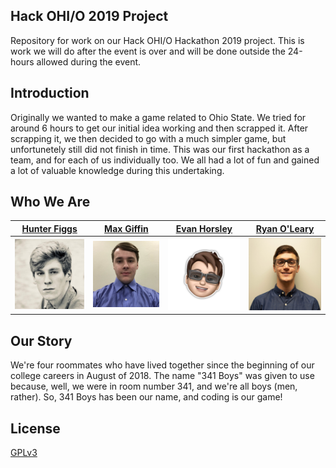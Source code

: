 ## Hack OHI/O 2019 Project
Repository for work on our Hack OHI/O Hackathon 2019 project. This is work we will do after the event is over and will be done outside the 24-hours allowed during the event.


## Introduction

Originally we wanted to make a game related to Ohio State. We tried for around 6 hours to get our initial idea working and then scrapped it. After scrapping it, we then decided to go with a much simpler game, but unfortunetely still did not finish in time. This was our first hackathon as a team, and for each of us individually too. We all had a lot of fun and gained a lot of valuable knowledge during this undertaking. 

## Who We Are

| [Hunter Figgs](https://github.com/hfiggs)  | [Max Giffin](https://github.com/maxg66) | [Evan Horsley](https://github.com/evy0311)  | [Ryan O'Leary](https://github.com/olearyryan08) |
| ------------- | ------------- | ------------- | ------------- |
| <a href="https://github.com/hfiggs"><img src="README/portraitHunter.jpg" alt="Hunter" width="200"/></a> | <a href="https://github.com/maxg66"><img src="README/portraitMax.jpg" alt="Max" width="200"/></a>  | <a href="https://github.com/evy0311"><img src="README/portraitEvan.png" alt="Evan" width="200"/></a>  | <a href="https://github.com/olearyryan08"><img src="README/portraitRyan.jpg" alt="Ryan" width="200"/></a>  |


## Our Story

We're four roommates who have lived together since the beginning of our college careers in August of 2018. The name "341 Boys" was given to use because, well, we were in room number 341, and we're all boys (men, rather). So, 341 Boys has been our name, and coding is our game!

## License

[GPLv3](http://www.gnu.org/licenses/gpl-3.0.txt)
